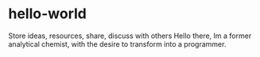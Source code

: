 # hello-world
Store ideas, resources, share, discuss with others
Hello there, Im a former analytical chemist, with the desire to transform into a programmer.
